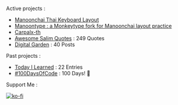 Active projects :

- [Manoonchai Thai Keyboard Layout](https://github.com/manoonchai/manoonchai) 
- [Manoontype : a Monkeytype fork for Manoonchai layout practice](https://github.com/manoonchai/manoontype) 
- [Carpalx-th](https://github.com/manoonchai/carpalx-th) 
- [Awesome Salim Quotes](https://narze.github.io/awesome-salim-quotes) : 249 Quotes
- [Digital Garden](https://monosor.com) : 40 Posts

Past projects :

- [Today I Learned](https://github.com/narze/til) : 22 Entries
- [#100DaysOfCode](https://github.com/narze/100daysofcode) : 100 Days! 🎉


Support Me :

[![ko-fi](https://ko-fi.com/img/githubbutton_sm.svg)](https://ko-fi.com/J3J04WA0F)
